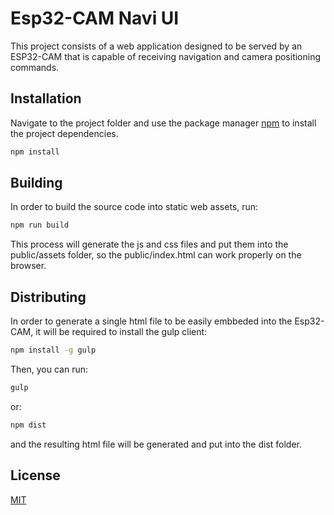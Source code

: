 # Esp32-CAM Navi UI

This project consists of a web application designed to be served by an ESP32-CAM that is capable of receiving navigation and camera positioning commands.

## Installation

Navigate to the project folder and use the package manager [npm](https://www.npmjs.com/) to install the project dependencies.

```bash
npm install
```

## Building 

In order to build the source code into static web assets, run:

```bash
npm run build
```

This process will generate the js and css files and put them into the public/assets folder, so the public/index.html can work properly on the browser.

## Distributing

In order to generate a single html file to be easily embbeded into the Esp32-CAM, it will be required to install the gulp client:

```bash
npm install -g gulp
```

Then, you can run:

```bash
gulp
```

or:

```bash
npm dist
```

and the resulting html file will be generated and put into the dist folder.

## License

[MIT](https://choosealicense.com/licenses/mit/)